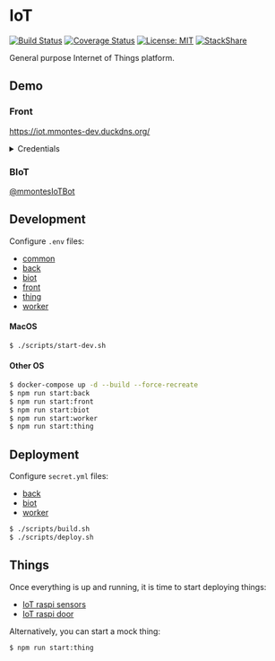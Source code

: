 # IoT
[![Build Status](https://travis-ci.org/mmontes11/iot.svg?branch=develop)](https://travis-ci.org/mmontes11/iot)
[![Coverage Status](https://coveralls.io/repos/github/mmontes11/iot/badge.svg?branch=develop)](https://coveralls.io/github/mmontes11/iot?branch=develop)
[![License: MIT](https://img.shields.io/badge/License-MIT-yellow.svg)](https://opensource.org/licenses/MIT)
[![StackShare](https://img.shields.io/badge/tech-stack-0690fa.svg?style=flat)](https://stackshare.io/mmontes11/iot)

General purpose Internet of Things platform.

## Demo

### Front

https://iot.mmontes-dev.duckdns.org/
<details>
  <summary>Credentials</summary>
  <p>
  
  Username: `demo`
  
  Password: `demoIoT$`
  
  </p>
</details>

### BIoT

[@mmontesIoTBot](https://t.me/mmontesIoTBot)

## Development

Configure `.env` files:
- [common](./.env.example)
- [back](./packages/back/.env.example)
- [biot](./packages/biot/.env.example)
- [front](./packages/front/.env.example)
- [thing](./packages/thing/.env.example)
- [worker](./packages/worker/.env.example)

#### MacOS
```bash
$ ./scripts/start-dev.sh
```

#### Other OS
```bash
$ docker-compose up -d --build --force-recreate
$ npm run start:back
$ npm run start:front
$ npm run start:biot
$ npm run start:worker
$ npm run start:thing
```

## Deployment

Configure `secret.yml` files:
- [back](./packages/back/manifests/secret.yml.example)
- [biot](./packages/biot/manifests/secret.yml.example)
- [worker](./packages/worker/manifests/secret.yml.example)

```bash
$ ./scripts/build.sh
$ ./scripts/deploy.sh
```

## Things

Once everything is up and running, it is time to start deploying things:
- [IoT raspi sensors](https://github.com/mmontes11/iot-raspi-sensors)
- [IoT raspi door](https://github.com/mmontes11/iot-raspi-door)

Alternatively, you can start a mock thing:

```bash
$ npm run start:thing
```
